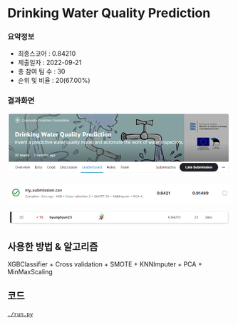 # Drinking Water Quality Prediction

### 요약정보

- 최종스코어 : 0.84210
- 제출일자 : 2022-09-21
- 총 참여 팀 수 : 30
- 순위 및 비율 : 20(67.00%)

### 결과화면

![title](./img/title.PNG)

![score](./img/score.PNG)

![leaderboard](./img/leaderboard.PNG)

## 사용한 방법 & 알고리즘

XGBClassifier + Cross validation + SMOTE + KNNImputer + PCA + MinMaxScaling

## 코드
[`./run.py`](./run.py)